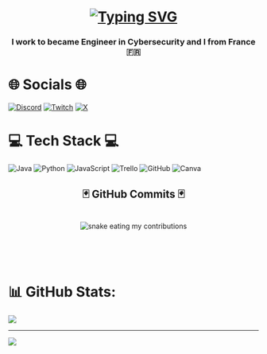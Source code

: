 <h1 align="center">
<a href="https://git.io/typing-svg">
<img src="https://readme-typing-svg.demolab.com?font=Fira+Code&center=true&pause=1000&color=F7F7F7&width=435&lines=++++++++Hi+%F0%9F%91%8B%2C+I'm+Matt%C3%A9o" alt="Typing SVG" /></a>
</h1>

<h3 align="center"> I work to became Engineer in Cybersecurity and I from France 🇫🇷 </h3>

# 🌐 Socials 🌐
[![Discord](https://img.shields.io/badge/Discord-%237289DA.svg?logo=discord&logoColor=white)](https://discord.gg/GA2MWcNxyP) [![Twitch](https://img.shields.io/badge/Twitch-%239146FF.svg?logo=Twitch&logoColor=white)](https://twitch.tv/fayzeen) [![X](https://img.shields.io/badge/X-black.svg?logo=X&logoColor=white)](https://x.com/mxtz10_) 
<br/>


# 💻 Tech Stack 💻
![Java](https://img.shields.io/badge/java-%23ED8B00.svg?style=for-the-badge&logo=openjdk&logoColor=white) ![Python](https://img.shields.io/badge/python-3670A0?style=for-the-badge&logo=python&logoColor=ffdd54) ![JavaScript](https://img.shields.io/badge/javascript-%23323330.svg?style=for-the-badge&logo=javascript&logoColor=%23F7DF1E) ![Trello](https://img.shields.io/badge/Trello-%23026AA7.svg?style=for-the-badge&logo=Trello&logoColor=white) ![GitHub](https://img.shields.io/badge/github-%23121011.svg?style=for-the-badge&logo=github&logoColor=white) ![Canva](https://img.shields.io/badge/Canva-%2300C4CC.svg?style=for-the-badge&logo=Canva&logoColor=white)
<br/>

<div align="center">
<h2>🃏 GitHub Commits 🃏 </h2>
<br>
<img alt="snake eating my contributions" src="https:/raw.githubusercontent.com/salesp07/salesp07/output/github-contribution-snake.svg" />
  
<br><br><br>
</div>

# 📊 GitHub Stats:
![](https://github-readme-streak-stats.herokuapp.com/?user=Fayzeen&theme=dark&hide_border=false)<br/>


---
[![](https://visitcount.itsvg.in/api?id=Fayzeen&icon=0&color=0)](https://visitcount.itsvg.in)

<!-- Proudly created with GPRM ( https://gprm.itsvg.in ) -->
